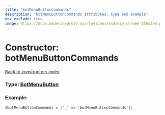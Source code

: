 ```yaml
---
title: "botMenuButtonCommands"
description: "botMenuButtonCommands attributes, type and example"
nav_exclude: true
image: https://docs.madelineproto.xyz/favicons/android-chrome-256x256.png
---
```

# Constructor: botMenuButtonCommands  
[Back to constructors index](/API_docs/constructors/index.html)






### Type: [BotMenuButton](/API_docs/types/BotMenuButton.html)


### Example:

```
$botMenuButtonCommands = ['_' => 'botMenuButtonCommands'];
```  
